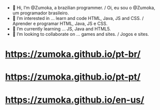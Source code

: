 - 👋 Hi, I’m @Zumoka, a brazilian programmer. / Oi, eu sou o @Zumoka, um programador brasileiro.
- 👀 I’m interested in ... learn and code HTML, Java, JS and CSS. / Aprender e programar HTML, Java, JS e CSS.
- 🌱 I’m currently learning ... JS, Java and HTML5.
- 💞️ I’m looking to collaborate on ... games and sites. / Jogos e sites.

<!---
Zumoka is a ✨ special ✨ repository because its `README.md` (this file) appears on your GitHub profile.
You can click the Preview link to take a look at your changes.
--->

# https://zumoka.github.io/pt-br/
# https://zumoka.github.io/pt-pt/
# https://zumoka.github.io/en-us/
